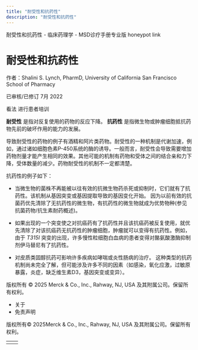 ```yaml
---
title: "耐受性和抗药性"
description: "耐受性和抗药性"
---
```


﻿耐受性和抗药性 \- 临床药理学 \- MSD诊疗手册专业版 honeypot link

# 耐受性和抗药性

作者：Shalini S. Lynch, PharmD, University of California San Francisco School of Pharmacy

已审核/已修订 7月 2022

看法 进行患者培训

**耐受性** 是指对反复使用的药物的反应下降。 **抗药性** 是指微生物或肿瘤细胞抵抗药物先前的破坏作用的能力的发展。

导致耐受性的药物的例子有酒精和阿片类药物。耐受性的一种机制是代谢加速，例如，通过诸如细胞色素P-450系统的酶的诱导。一般而言，耐受性会导致需要增加药物剂量才能产生相同的效果。其他可能的机制有药物和受体之间的结合亲和力下降，受体数量的减少。药物耐受性的机制不一定都清楚。

抗药性的例子如下：

- 当微生物的菌株不再能被以往有效的抗微生物药杀死或抑制时，它们就有了抗药性。该机制从基因突变或基因提取导致的基因变化开始。 因为以前有效的抗菌药优先清除了无抗药性的微生物，有抗药性的微生物就成为优势物种(参见抗菌药物/抗生素耐药概述)。

- 如果出现的一个突变使之对抗癌药有了抗药性并且该抗癌药被反复使用，就优先清除了对该抗癌药无抗药性的肿瘤细胞，肿瘤就可以变得有抗药性。例如，由于 _T315I_ 突变的出现，许多慢性粒细胞白血病的患者变得对酪氨酸激酶抑制剂伊马替尼有了抗药性。

- 对皮质类固醇抗药可影响许多疾病如哮喘或炎性肠病的治疗。 这种类型的抗药机制尚未完全了解，但可能涉及许多不同的因素（如感染，氧化应激，过敏原暴露，炎症，缺乏维生素D3，基因突变或变异）。




版权所有 © 2025
Merck & Co., Inc., Rahway, NJ, USA 及其附属公司。保留所有权利。

- 关于
- 免责声明

版权所有© 2025Merck & Co., Inc., Rahway, NJ, USA 及其附属公司。保留所有权利。

|     |     |
| --- | --- |
|  |  |